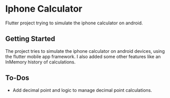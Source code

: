 # Iphone Calculator 

Flutter project trying to simulate the iphone calculator on android.

## Getting Started

The project tries to simulate the iphone calculator on android devices, using the flutter mobile app framework.
I also added some other features like an InMemory history of calculations.

## To-Dos

- Add decimal point and logic to manage decimal point calculations.
